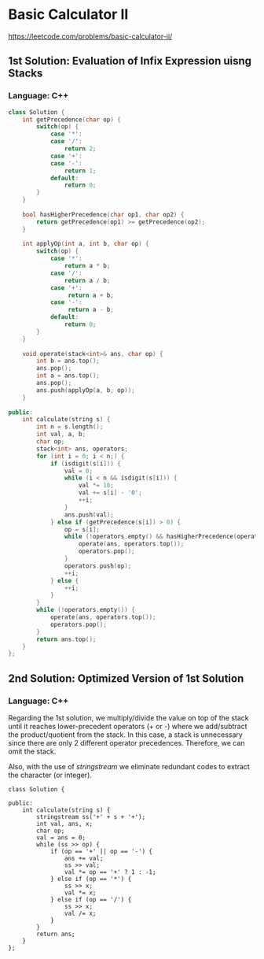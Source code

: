 # Basic Calculator II
https://leetcode.com/problems/basic-calculator-ii/

## 1st Solution: Evaluation of Infix Expression uisng Stacks  
### Language: C++

```c++
class Solution {
    int getPrecedence(char op) {
        switch(op) {
            case '*':
            case '/':
                return 2;
            case '+':
            case '-':
                return 1;
            default:
                return 0;
        }
    }
    
    bool hasHigherPrecedence(char op1, char op2) {
        return getPrecedence(op1) >= getPrecedence(op2);
    }
    
    int applyOp(int a, int b, char op) {
        switch(op) {
            case '*':
                return a * b;
            case '/':
                return a / b;
            case '+':
                 return a + b;
            case '-':
                 return a - b;
            default:
                return 0;
        }
    }
    
    void operate(stack<int>& ans, char op) {
        int b = ans.top();
        ans.pop();
        int a = ans.top();
        ans.pop();
        ans.push(applyOp(a, b, op));
    }
    
public:
    int calculate(string s) {
        int n = s.length();
        int val, a, b;
        char op;
        stack<int> ans, operators;
        for (int i = 0; i < n;) {
            if (isdigit(s[i])) {
                val = 0; 
                while (i < n && isdigit(s[i])) {
                    val *= 10;
                    val += s[i] - '0';
                    ++i;
                }
                ans.push(val);
            } else if (getPrecedence(s[i]) > 0) {
                op = s[i];
                while (!operators.empty() && hasHigherPrecedence(operators.top(), op)) {
                    operate(ans, operators.top());
                    operators.pop();
                }
                operators.push(op);
                ++i;
            } else {
                ++i;
            }
        }
        while (!operators.empty()) {
            operate(ans, operators.top());
            operators.pop();
        }
        return ans.top();
    }
};
```

## 2nd Solution:  Optimized Version of 1st Solution
### Language: C++

Regarding the 1st solution, we multiply/divide the value on top of the stack until it reaches lower-precedent operators (+ or -) where we add/subtract the product/quotient from the stack. In this case, a stack is unnecessary since there are only 2 different operator precedences. Therefore, we can omit the stack.

Also, with the use of *stringstream* we eliminate redundant codes to extract the character (or integer).

```
class Solution {
    
public:
    int calculate(string s) {
        stringstream ss('+' + s + '+');
        int val, ans, x;
        char op;
        val = ans = 0;
        while (ss >> op) {
            if (op == '+' || op == '-') {
                ans += val;
                ss >> val;
                val *= op == '+' ? 1 : -1;
            } else if (op == '*') {
                ss >> x;
                val *= x;
            } else if (op == '/') {
                ss >> x;
                val /= x;
            }
        }
        return ans;
    }
};
```
